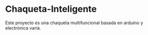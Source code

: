 # Chaqueta-Inteligente
Este proyecto es una chaqueta multifuncional basada en arduino y electrónica varía. 
